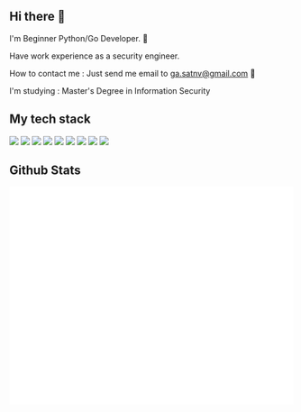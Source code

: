 ## Hi there :wave:

I'm Beginner Python/Go Developer. :mount_fuji: 

Have work experience as a security engineer.

How to contact me : Just send me email to ga.satnv@gmail.com :e-mail:

I'm studying : Master's Degree in Information Security


## My tech stack
![](https://img.shields.io/badge/Go-CC342D?style=flat&color=blue&logo=go&logoColor=white)
![](https://img.shields.io/badge/Echo-CC342D?style=flat&color=9cf&logo=echo&logoColor=white)
![](https://img.shields.io/badge/sqlc-CC342D?style=flat&color=34ebde&logo=echo&logoColor=white)
![](https://img.shields.io/badge/Docker-CC342D?style=flat&color=1341bf&logo=echo&logoColor=white)
![](https://img.shields.io/badge/PostgreSQL-CC342D?style=flat&color=4964ab&logo=echo&logoColor=white)
![](https://img.shields.io/badge/SQL-CC342D?style=flat&color=4964ab&logo=echo&logoColor=white)
![](https://img.shields.io/badge/TCP/IP-CC342D?style=flat&color=9b9c9e&logo=echo&logoColor=white)
![](https://img.shields.io/badge/Linux-CC342D?style=flat&color=9b9c9e&logo=echo&logoColor=white)
![](https://img.shields.io/badge/ELK%20stack-CC342D?style=flat&color=04888c&logo=echo&logoColor=white)

## Github Stats
![Metrics](/github-metrics.svg)

